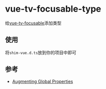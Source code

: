 # vue-tv-focusable-type

给[vue-tv-focusable](https://www.npmjs.com/package/vue-tv-focusable)添加类型

## 使用

将`shim-vue.d.ts`放到你的项目中即可

## 参考

- [Augmenting Global Properties](https://vuejs.org/guide/typescript/options-api.html#augmenting-global-properties)


